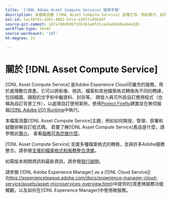 ```yaml
---
title: '[!DNL Adobe Asset Compute Service] 使用手冊'
description: 本檔案涵蓋 [!DNL Asset Compute Service] 各種工作，例如簡介、如何開發、管理、部署和疑難排解自訂程式碼。
exl-id: 5acf87d1-a391-4802-bfce-e367fc8564df
source-git-commit: 187a788d036f33b361a0fd1ca34a854daeb4a101
workflow-type: tm+mt
source-wordcount: '187'
ht-degree: 1%

---
```


# 關於 [!DNL Asset Compute Service]

[!DNL Asset Compute Service] 是Adobe Experience Cloud可擴充的服務，用於處理數位資產。它可以將影像、視訊、檔案和其他檔案格式轉換為不同的轉譯，包括縮圖、擷取的文字和中繼資料、封存等。 開發人員可外掛自訂應用程式（也稱為自訂背景工作），以處理自訂使用案例，使用[Project Firefly](https://www.adobe.io/apis/experienceplatform/project-firefly/docs.html)建置並在無伺服器[[!DNL Adobe I/O] Runtime](https://www.adobe.io/apis/experienceplatform/runtime.html)中執行。

本檔案涵蓋[!DNL Asset Compute Service]主題，例如如何開發、管理、部署和疑難排解自訂程式碼。 若要了解[!DNL Asset Compute Service]產品是什麼，請參閱此[簡介](introduction.md)。 查看[服務可為您做什麼](introduction.md#possible-use-cases-benefits)。

[!DNL Asset Compute Service] 支援多種檔案格式的轉換，並與許多Adobe服務整合。請參閱[支援的檔案格式和服務整合清單](https://experienceleague.adobe.com/docs/experience-manager-cloud-service/assets/file-format-support.html)。

如需版本相關資訊和最新資訊，請參閱[發行說明](/help/release-notes.md)。

請參閱 [!DNL Adobe Experience Manager] as a [!DNL Cloud Service]](https://experienceleague.adobe.com/docs/experience-manager-cloud-service/assets/asset-microservices-overview.html)中提供的[資產微服務功能概觀，以及如何在[!DNL Experience Manager]中使用微服務。

<!--
Possible to record the below info here in this landing page to centralize the miscellaneous info about Asset Compute Service?
 List of dependencies and requirements SDK, CLI, Devtools, etc.? Or may be a link to the prerequisites.
 Introduction video when Tech Marketing team shares one.
-->
